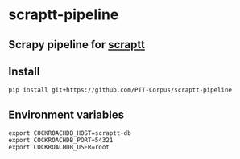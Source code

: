 # scraptt-pipeline

Scrapy pipeline for [scraptt](github.com/PTT-Corpus/scraptt)
---

## Install

    pip install git+https://github.com/PTT-Corpus/scraptt-pipeline

## Environment variables

    export COCKROACHDB_HOST=scraptt-db
    export COCKROACHDB_PORT=54321
    export COCKROACHDB_USER=root
